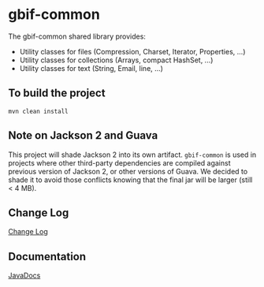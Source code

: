 # gbif-common

The gbif-common shared library provides:
 * Utility classes for files (Compression, Charset, Iterator, Properties, ...)
 * Utility classes for collections (Arrays, compact HashSet, ...)
 * Utility classes for text (String, Email, line, ...)

## To build the project
```
mvn clean install
```

## Note on Jackson 2 and Guava

This project will shade Jackson 2 into its own artifact.
`gbif-common` is used in projects where other third-party dependencies
are compiled against previous version of Jackson 2, or other versions
of Guava.  We decided to shade it to avoid those conflicts knowing
that the final jar will be larger (still < 4 MB).

## Change Log
[Change Log](CHANGELOG.md)

## Documentation
[JavaDocs](https://gbif.github.io/gbif-common/apidocs/)

